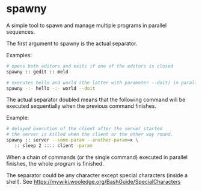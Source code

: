 # spawny
A simple tool to spawn and manage multiple programs in parallel sequences. 

The first argument to spawny is the actual separator.

Examples:
```sh
# opens both editors and exits if one of the editors is closed
spawny :: gedit :: meld

# executes hello and world (the latter with parameter --doit) in parallel
spawny -:- hello -:- world --doit
```

The actual separator doubled means that the following command will be executed sequentially when the previous command finishes.

Example:
```sh
# delayed execution of the client after the server started
# the server is killed when the client or the other way round.
spawny :: server --some-param --another-param=x \
   :: sleep 2 :::: client -param
```

When a chain of commands (or the single command) executed in parallel finishes, the whole
program is finished.
          

The separator could be any character except special characters (inside a shell).
See https://mywiki.wooledge.org/BashGuide/SpecialCharacters
